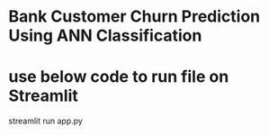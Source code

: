 # Bank Customer Churn Prediction Using ANN Classification

# use below code to run file on Streamlit 
streamlit run app.py
